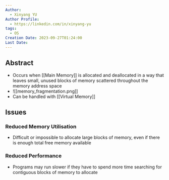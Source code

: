 ```yaml
---
Author:
  - Xinyang YU
Author Profile:
  - https://linkedin.com/in/xinyang-yu
tags:
  - OS
Creation Date: 2023-09-27T01:24:00
Last Date:
---
```

## Abstract
- Occurs when [[Main Memory]] is allocated and deallocated in a way that leaves small, unused blocks of memory scattered throughout the memory address space
- ![[memory_fragmentation.png]]
- Can be handled with [[Virtual Memory]]

## Issues
### Reduced Memory Utilisation
- Difficult or impossible to allocate large blocks of memory, even if there is enough total free memory available
### Reduced Performance
- Programs may run slower if they have to spend more time searching for contiguous blocks of memory to allocate